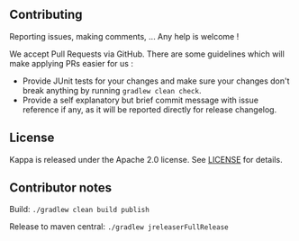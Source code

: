 ## Contributing

Reporting issues, making comments, ... Any help is welcome !

We accept Pull Requests via GitHub. There are some guidelines which will make applying PRs easier for us :

* Provide JUnit tests for your changes and make sure your changes don't break anything by running `gradlew clean check`.
* Provide a self explanatory but brief commit message with issue reference if any, as it will be reported directly for release changelog.

## License

Kappa is released under the Apache 2.0 license. See [LICENSE](https://github.com/erosb/kappa/blob/master/LICENSE.md) for details.

## Contributor notes

Build: `./gradlew clean build publish`

Release to maven central: `./gradlew jreleaserFullRelease`
